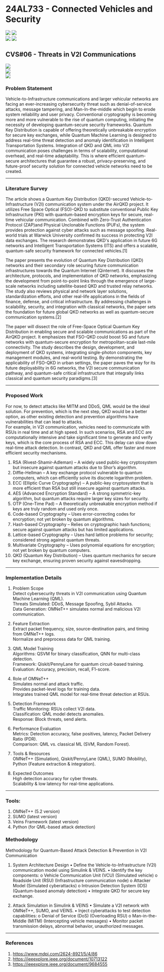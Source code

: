 # 24AL733 - Connected Vehicles and Security 
![](https://img.shields.io/badge/PG-blue) ![](https://img.shields.io/badge/Subject-CVS-blue) <br/>
![](https://img.shields.io/badge/Lecture-3-orange) ![](https://img.shields.io/badge/Credits-3-orange) 

## CVS#06 - Threats in V2I Communications
![](https://img.shields.io/badge/Member-Sakshi_Ganpat_Jadhav-gold) <br/> 
![](https://img.shields.io/badge/SDG-TBD-darkgreen) <br/> 
![](https://img.shields.io/badge/Reviewed-TBD-brown) 

### Problem Statement
Vehicle-to-Infrastructure communications and larger vehicular networks are facing an ever-increasing cybersecurity threat such as denial-of-service attacks, message tampering, and Man-In-the-middle which begin to erode system reliability and user privacy. Conventional cryptography is becoming more and more vulnerable to the rise of quantum computing, initiating the necessity of developing quantum-secure security frameworks. Quantum Key Distribution is capable of offering theoretically unbreakable encryption for secure key exchanges, while Quantum Machine Learning is designed to address real-time threat detection and anomaly identification in Intelligent Transportation Systems. Integration of QKD and QML into V2I communication poses challenges in terms of scalability, computational overhead, and real-time adaptability. This is where efficient quantum-secure architectures that guarantee a robust, privacy-preserving, and future-proof security solution for connected vehicle networks need to be created.



---

### Literature Survey
The article shows a Quantum Key Distribution (QKD)-secured Vehicle-to-Infrastructure (V2I) communication system under the AirQKD project. It utilizes Free Space Optical (FSO)-QKD to substitute conventional Public Key Infrastructure (PKI) with quantum-based encryption keys for secure, real-time vehicular communication. Combined with Zero-Trust Authentication Protocol (ZAP)and Physical Unclonable Functions (PUFs), the system provides protection against cyber attacks such as message spoofing. Real-world trials at Warwick University confirmed its success in protecting V2I data exchanges. The research demonstrates QKD's application in future 6G networks and Intelligent Transportation Systems (ITS) and offers a scalable, quantum-safe security framework for connected vehicles.[1]

The paper presents the evolution of Quantum Key Distribution (QKD) networks and their secondary role securing future communication infrastructures towards the Quantum Internet (Qinternet). It discusses the architecture, protocols, and implementation of QKD networks, emphasizing the development from point-to-point links through the emergence of large-scale networks including satellite-based QKD and trusted relay networks. The study also reviews physical and network layer solutions, standardization efforts, and other real-life applications in the fields of finance, defense, and critical infrastructure. By addressing challenges in scalability, security, and integration with classical networks, the paper sets the foundation for future global QKD networks as well as quantum-secure communication systems.[2]

The paper will dissect the role of Free-Space Optical Quantum Key Distribution in enabling secure and scalable communications as part of the AirQKD project. It emphasizes that FSO-QKD could boost 5G and future networks with quantum-secure encryption for metropolitan-scale last-mile connectivity. The study describes the design, development, and deployment of QKD systems, integrating single-photon components, key management modules, and real-world testing. By demonstrating the applicability of FSO-QKD in urban settings, the paper paves the way for its future deployability in 6G networks, the V2I secure communication pathway, and quantum-safe critical infrastructure that integrally links classical and quantum security paradigms.[3]

---

### Proposed Work
For now, to detect attacks like MITM and DDoS, QML would be the ideal solution. For prevention, which is the next step, QKD would be a better option, as other existing detection and prevention algorithms have vulnerabilities that can lead to attacks.  
For example, in V2I communication, vehicles need to communicate with RSUs in real time and at high speed. In such scenarios, RSA and ECC are computationally intensive and take significant time to generate and verify keys, which is the core process of RSA and ECC. This delay can slow down real-time attack detection. In contrast, QKD and QML offer faster and more efficient security mechanisms.

1. RSA (Rivest-Shamir-Adleman) – A widely used public-key cryptosystem but insecure against quantum attacks due to Shor’s algorithm.
2. Diffie-Hellman – A key exchange protocol vulnerable to quantum computers, which can efficiently solve its discrete logarithm problem.
3. ECC (Elliptic Curve Cryptography) – A public-key cryptosystem that is more efficient than RSA but still insecure against quantum attacks.
4. AES (Advanced Encryption Standard) – A strong symmetric-key algorithm, but quantum attacks require larger key sizes for security.
5. OTP (One-Time Pad) – A theoretically unbreakable encryption method if keys are truly random and used only once.
6. Code-based Cryptography – Uses error-correcting codes for encryption; not yet broken by quantum algorithms.
7. Hash-based Cryptography – Relies on cryptographic hash functions; secure against quantum attacks but has limited applications.
8. Lattice-based Cryptography – Uses hard lattice problems for security; considered strong against quantum threats.
9. Multivariate Cryptography – Uses polynomial equations for encryption; not yet broken by quantum computers.
10. QKD (Quantum Key Distribution) – Uses quantum mechanics for secure key exchange, ensuring proven security against eavesdropping.

---

### Implementation Details
1. Problem Scope<br>
Detect cybersecurity threats in V2I communication using Quantum Machine Learning (QML).<br>
Threats Simulated: DDoS, Message Spoofing, Sybil Attacks.<br>
Data Generation: OMNeT++ simulates normal and malicious V2I communication.<br>

2. Feature Extraction<br>
Extract packet frequency, size, source-destination pairs, and timing from OMNeT++ logs.<br>
Normalize and preprocess data for QML training.<br>

3. QML Model Training<br>
Algorithms: QSVM for binary classification, QNN for multi-class detection.<br>
Framework: Qiskit/PennyLane for quantum circuit-based training.<br>
Evaluation: Accuracy, precision, recall, F1-score.<br>

4. Role of OMNeT++<br>
Simulates normal and attack traffic.<br>
Provides packet-level logs for training data.<br>
Integrates trained QML model for real-time threat detection at RSUs.<br>

5. Detection Framework<br>
Traffic Monitoring: RSUs collect V2I data.<br>
Classification: QML model detects anomalies.<br>
Response: Block threats, send alerts.<br>

6. Performance Evaluation<br>
Metrics: Detection accuracy, false positives, latency, Packet Delivery Ratio (PDR).<br>
Comparison: QML vs. classical ML (SVM, Random Forest).<br>

7. Tools & Resources<br>
OMNeT++ (Simulation), Qiskit/PennyLane (QML), SUMO (Mobility), Python (Feature extraction & integration).<br>

8. Expected Outcomes <br>
High detection accuracy for cyber threats.<br>
Scalability & low latency for real-time applications.<br>


---


### Tools:
1. OMNeT++ (5.2 version)
2. SUMO (latest version)
3. Veins Framework (latest version)
4. Python (for QML-based attack detection)

 ### Methodology 
 Methodology for Quantum-Based Attack Detection & Prevention in V2I Communication
1.	System Architecture Design
•	Define the Vehicle-to-Infrastructure (V2I) communication model using Simulink & VEINS.
•	Identify the key components: 
o	Vehicle Communication Unit (VCU) (Simulated vehicle)
o	Roadside Unit (RSU) (Infrastructure communication node)
o	Attacker Model (Simulated cyberattacks)
o	Intrusion Detection System (IDS) (Quantum-based anomaly detection)
•	Integrate QKD for secure key exchange.

2.	Attack Simulation in Simulink & VEINS
•	Simulate a V2I network with OMNeT++, SUMO, and VEINS.
•	Inject cyberattacks to test detection capabilities: 
o	Denial of Service (DoS) (Overloading RSU)
o	Man-in-the-Middle (MITM) (Intercepting vehicle messages)
•	Monitor packet transmission delays, abnormal behavior, unauthorized messages.



---

### References
1. https://www.mdpi.com/2624-8921/5/4/86
2. https://ieeexplore.ieee.org/document/10713122
3. https://ieeexplore.ieee.org/document/9684555


